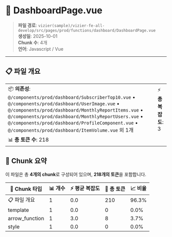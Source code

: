 # 📄 DashboardPage.vue

> **파일 경로**: `vizier(sample)/vizier-fe-all-develop/src/pages/prod/functions/dashboard/DashboardPage.vue`  
> **생성일**: 2025-10-01  
> **Chunk 수**: 4개  
> **언어**: Javascript / Vue
---





## 📋 파일 개요

| | |
|--|--|
| 📦 **의존성**: `@/components/prod/dashboard/SubscriberTop10.vue` • `@/components/prod/dashboard/UserImage.vue` • `@/components/prod/dashboard/MonthlyReportItems.vue` • `@/components/prod/dashboard/MonthlyReportUsers.vue` • `@/components/prod/dashboard/ProfileComponent.vue` • `@/components/prod/dashboard/ItemVolume.vue` 외 1개 | ⚡ **총 복잡도**: 3 |
| 📊 **총 토큰 수**: 218 |  |






## 🧩 Chunk 요약

이 파일은 총 **4개의 chunk**로 구성되어 있으며, **218개의 토큰**을 포함합니다.

| 🧩 Chunk 타입 | 📊 개수 | ⚡ 평균 복잡도 | 📝 총 토큰 | 📈 비율 |
|---------------|--------|-------------|----------|--------|
| 📋 파일 개요 | 1 | 0.0 | 210 | 96.3% |
| template | 1 | 0.0 | 0 | 0.0% |
| arrow_function | 1 | 3.0 | 8 | 3.7% |
| style | 1 | 0.0 | 0 | 0.0% |

